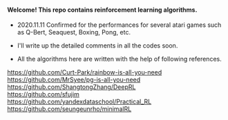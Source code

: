 #### Welcome! This repo contains reinforcement learning algorithms.

- 2020.11.11 Confirmed for the performances for several atari games such as Q-Bert, Seaquest, Boxing, Pong, etc.  

- I'll write up the detailed comments in all the codes soon. 

- All the algorithms here are written with the help of following references.

https://github.com/Curt-Park/rainbow-is-all-you-need </br>
https://github.com/MrSyee/pg-is-all-you-need </br>
https://github.com/ShangtongZhang/DeepRL </br>
https://github.com/sfujim </br>
https://github.com/yandexdataschool/Practical_RL </br>
https://github.com/seungeunrho/minimalRL
